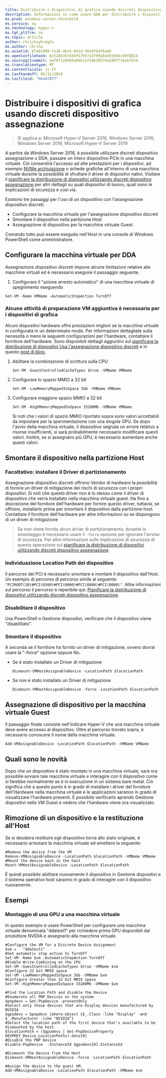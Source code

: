 ```yaml
---
title: Distribuire i dispositivi di grafica usando discreti dispositivo assegnazione
description: Informazioni su come usare DDA per distribuire i dispositivi di grafica in Windows Server
ms.prod: windows-server-threshold
ms.service: na
ms.technology: hyper-v
ms.tgt_pltfrm: na
ms.topic: article
author: chrishuybregts
ms.author: chrihu
ms.assetid: 67a01889-fa36-4bc6-841d-363d76df6a66
ms.openlocfilehash: 6c528535fd34f57957a37992843933d4cd9f8824
ms.sourcegitcommit: eaf071249b6eb6b1a758b38579a2d87710abfb54
ms.translationtype: MT
ms.contentlocale: it-IT
ms.lasthandoff: 05/31/2019
ms.locfileid: "66447877"
---
```

# <a name="deploy-graphics-devices-using-discrete-device-assignment"></a>Distribuire i dispositivi di grafica usando discreti dispositivo assegnazione

>Si applica a: Microsoft Hyper-V Server 2016, Windows Server 2016, Windows Server 2019, Microsoft Hyper-V Server 2019  

A partire da Windows Server 2016, è possibile utilizzare discreti dispositivo assegnazione o DDA, passare un intero dispositivo PCIe in una macchina virtuale.  Ciò consentirà l'accesso ad alte prestazioni per i dispositivi, ad esempio [NVMe archiviazione](./Deploying-storage-devices-using-dda.md) o schede grafiche all'interno di una macchina virtuale durante la possibilità di sfruttare il driver di dispositivi nativi.  Visitare il [pianificare la distribuzione di dispositivi utilizzando discreti dispositivo assegnazione](../plan/Plan-for-Deploying-Devices-using-Discrete-Device-Assignment.md) per altri dettagli su quali dispositivi di lavoro, quali sono le implicazioni di sicurezza e così via.

Esistono tre passaggi per l'uso di un dispositivo con l'assegnazione dispositivo discreti:
-   Configurare la macchina virtuale per l'assegnazione dispositivo discreti
-   Smontare il dispositivo nella partizione Host
-   Assegnazione di dispositivo per la macchina virtuale Guest

Comando tutto può essere eseguito nell'Host in una console di Windows PowerShell come amministratore.

## <a name="configure-the-vm-for-dda"></a>Configurare la macchina virtuale per DDA
Assegnazione dispositivo discreti impone alcune limitazioni relative alle macchine virtuali ed è necessario eseguire il passaggio seguente.

1.  Configurare il "azione arresto automatico" di una macchina virtuale di spegnimento eseguendo

```
Set-VM -Name VMName -AutomaticStopAction TurnOff
```

### <a name="some-additional-vm-preparation-is-required-for-graphics-devices"></a>Alcune attività di preparazione VM aggiuntiva è necessaria per i dispositivi di grafica

Alcuni dispositivi hardware offre prestazioni migliori se la macchina virtuale in configurata in un determinato modo.  Per informazioni dettagliate sulla necessità o meno le seguenti configurazioni per l'hardware, contattare il fornitore dell'hardware. Sono disponibili dettagli aggiuntivi sul [pianificare la distribuzione di dispositivi Usa l'assegnazione dispositivo discreti](../plan/Plan-for-Deploying-Devices-using-Discrete-Device-Assignment.md) e in questo [post di blog.](https://blogs.technet.microsoft.com/virtualization/2015/11/23/discrete-device-assignment-gpus/)

1. Abilitare la combinazione di scrittura sulla CPU
   ```
   Set-VM -GuestControlledCacheTypes $true -VMName VMName
   ```
2. Configurare lo spazio MMIO a 32 bit
   ```
   Set-VM -LowMemoryMappedIoSpace 3Gb -VMName VMName
   ```
3. Configurare maggiore spazio MMIO a 32 bit
   ```
   Set-VM -HighMemoryMappedIoSpace 33280Mb -VMName VMName
   ```
   Si noti che i valori di spazio MMIO riportato sopra sono valori accettabili da impostare per la sperimentazione con una singola GPU.  Se dopo l'avvio della macchina virtuale, il dispositivo segnala un errore relativo a risorse insufficienti, si sarà probabilmente necessario modificare questi valori.  Inoltre, se si assegnano più GPU, è necessario aumentare anche questi valori.

## <a name="dismount-the-device-from-the-host-partition"></a>Smontare il dispositivo nella partizione Host
### <a name="optional---install-the-partitioning-driver"></a>Facoltativo: installare il Driver di partizionamento
Assegnazione dispositivo discreti offrono Vendor di hardware la possibilità di fornire un driver di mitigazione dei rischi di sicurezza con i propri dispositivi.  Si noti che questo driver non è lo stesso come il driver di dispositivo che verrà installato nella macchina virtuale guest.  Ha fino a discrezione del fornitore dell'hardware per fornire questo driver, tuttavia, se offrono, installarlo prima per smontare il dispositivo dalla partizione host.  Contattare il fornitore dell'hardware per altre informazioni su se dispongono di un driver di mitigazione
> Se non viene fornito alcun driver di partizionamento, durante lo smontaggio è necessario usare il `-force` opzione per ignorare l'avviso di sicurezza. Per altre informazioni sulle implicazioni di sicurezza di questa operazione sul [pianificare la distribuzione di dispositivi utilizzando discreti dispositivo assegnazione](../plan/Plan-for-Deploying-Devices-using-Discrete-Device-Assignment.md).

### <a name="locating-the-devices-location-path"></a>Individuazione Location Path del dispositivo
Il percorso del PCI è necessario smontare e montare il dispositivo dall'Host.  Un esempio di percorso di percorso simile al seguente: `"PCIROOT(20)#PCI(0300)#PCI(0000)#PCI(0800)#PCI(0000)"`.  Altre informazioni sul percorso il percorso è reperibile qui: [Pianificare la distribuzione di dispositivi utilizzando discreti dispositivo assegnazione](../plan/Plan-for-Deploying-Devices-using-Discrete-Device-Assignment.md).

### <a name="disable-the-device"></a>Disabilitare il dispositivo
Usa PowerShell o Gestione dispositivi, verificare che il dispositivo viene "disabilitato".  

### <a name="dismount-the-device"></a>Smontare il dispositivo
A seconda se il fornitore ha fornito un driver di mitigazione, ovvero dovrai usare la "-force" opzione oppure No.
- Se è stato installato un Driver di mitigazione
  ```
  Dismount-VMHostAssignableDevice -LocationPath $locationPath
  ```
- Se non è stato installato un Driver di mitigazione
  ```
  Dismount-VMHostAssignableDevice -force -LocationPath $locationPath
  ```

## <a name="assigning-the-device-to-the-guest-vm"></a>Assegnazione di dispositivo per la macchina virtuale Guest
Il passaggio finale consiste nell'indicare Hyper-V che una macchina virtuale deve avere accesso al dispositivo.  Oltre al percorso trovato sopra, è necessario conoscere il nome della macchina virtuale.

```
Add-VMAssignableDevice -LocationPath $locationPath -VMName VMName
```

## <a name="whats-next"></a>Quali sono le novità
Dopo che un dispositivo è stato montato in una macchina virtuale, sarà ora possibile avviare tale macchina virtuale e interagire con il dispositivo come si farebbe normalmente se è in esecuzione in un sistema bare metal.  Ciò significa che a questo punto è in grado di installare i driver del fornitore dell'Hardware nella macchina virtuale e le applicazioni saranno in grado di visualizzare l'hardware presenti.  È possibile verificarlo aprendo Gestione dispositivi nella VM Guest e vedere che l'hardware viene ora visualizzato.

## <a name="removing-a-device-and-returning-it-to-the-host"></a>Rimozione di un dispositivo e la restituzione all'Host
Se si desidera restituire egli dispositivo torna allo stato originale, è necessario arrestare la macchina virtuale ed emettere la seguente:
```
#Remove the device from the VM
Remove-VMAssignableDevice -LocationPath $locationPath -VMName VMName
#Mount the device back in the host
Mount-VMHostAssignableDevice -LocationPath $locationPath
```
È quindi possibile abilitare nuovamente il dispositivo in Gestione dispositivi e il sistema operativo host saranno in grado di interagire con il dispositivo nuovamente.

## <a name="examples"></a>Esempi

### <a name="mounting-a-gpu-to-a-vm"></a>Montaggio di una GPU a una macchina virtuale
In questo esempio è usare PowerShell per configurare una macchina virtuale denominata "ddatest1" per richiedere prima GPU disponibili dal produttore NVIDIA e assegnarlo alla macchina virtuale.  
```
#Configure the VM for a Discrete Device Assignment
$vm =   "ddatest1"
#Set automatic stop action to TurnOff
Set-VM -Name $vm -AutomaticStopAction TurnOff
#Enable Write-Combining on the CPU
Set-VM -GuestControlledCacheTypes $true -VMName $vm
#Configure 32 bit MMIO space
Set-VM -LowMemoryMappedIoSpace 3Gb -VMName $vm
#Configure Greater than 32 bit MMIO space
Set-VM -HighMemoryMappedIoSpace 33280Mb -VMName $vm

#Find the Location Path and disable the Device
#Enumerate all PNP Devices on the system
$pnpdevs = Get-PnpDevice -presentOnly
#Select only those devices that are Display devices manufactured by NVIDIA
$gpudevs = $pnpdevs |where-object {$_.Class -like "Display" -and $_.Manufacturer -like "NVIDIA"}
#Select the location path of the first device that's available to be dismounted by the host.
$locationPath = ($gpudevs | Get-PnpDeviceProperty DEVPKEY_Device_LocationPaths).data[0]
#Disable the PNP Device
Disable-PnpDevice  -InstanceId $gpudevs[0].InstanceId

#Dismount the Device from the Host
Dismount-VMHostAssignableDevice -force -LocationPath $locationPath

#Assign the device to the guest VM.
Add-VMAssignableDevice -LocationPath $locationPath -VMName $vm
```
